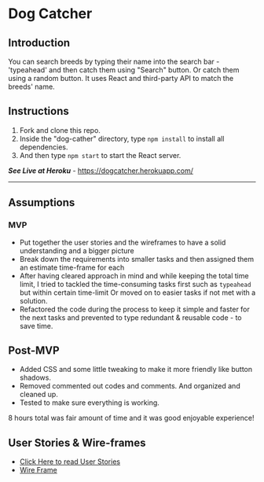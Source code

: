 # Dog Catcher

## Introduction
You can search breeds by typing their name into the search bar - 'typeahead' and then catch them using "Search" button. Or catch them using a random button. It uses React and third-party API to match the breeds' name.

## Instructions
1. Fork and clone this repo.
1. Inside the "dog-cather" directory, type ```npm install``` to install all dependencies.
1. And then type ```npm start``` to start the React server.

***See Live at Heroku*** - https://dogcatcher.herokuapp.com/ 

---
## Assumptions

### MVP
- Put together the user stories and the wireframes to have a solid understanding and a bigger picture
- Break down the requirements into smaller tasks and then assigned them an estimate time-frame for each
- After having cleared approach in mind and while keeping the total time limit, I tried to tackled the time-consuming tasks first such as `typeahead` but within certain time-limit Or moved on to easier tasks if not met with a solution. 
- Refactored the code during the process to keep it simple and faster for the next tasks and prevented to type redundant & reusable code - to save time.


## Post-MVP
- Added CSS and some little tweaking to make it more friendly like button shadows.
- Removed commented out codes and comments. And organized and cleaned up.
- Tested to make sure everything is working.

8 hours total was fair amount of time and it was good enjoyable experience!


## User Stories & Wire-frames
- [Click Here to read User Stories](./Assignment.md)
- [Wire Frame](./dogBreedsTest.pdf)





